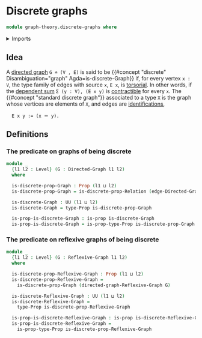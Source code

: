 # Discrete graphs

```agda
module graph-theory.discrete-graphs where
```

<details><summary>Imports</summary>

```agda
open import foundation.contractible-types
open import foundation.dependent-pair-types
open import foundation.discrete-relations
open import foundation.universe-levels

open import foundation-core.identity-types
open import foundation-core.propositions
open import foundation-core.torsorial-type-families

open import graph-theory.directed-graphs
open import graph-theory.reflexive-graphs
```

</details>

## Idea

A [directed graph](graph-theory.directed-graphs.md) `G ≐ (V , E)` is said to be
{{#concept "discrete" Disambiguation="graph" Agda=is-discrete-Graph}} if, for
every vertex `x : V`, the type family of edges with source `x`, `E x`, is
[torsorial](foundation-core.torsorial-type-families.md). In other words, if the
[dependent sum](foundation.dependent-pair-types.md) `Σ (y : V), (E x y)` is
[contractible](foundation-core.contractible-types.md) for every `x`. The
{{#concept "standard discrete graph"}} associated to a type `X` is the graph
whose vertices are elements of `X`, and edges are
[identifications](foundation-core.identity-types.md),

```text
  E x y := (x ＝ y).
```

## Definitions

### The predicate on graphs of being discrete

```agda
module _
  {l1 l2 : Level} (G : Directed-Graph l1 l2)
  where

  is-discrete-prop-Graph : Prop (l1 ⊔ l2)
  is-discrete-prop-Graph = is-discrete-prop-Relation (edge-Directed-Graph G)

  is-discrete-Graph : UU (l1 ⊔ l2)
  is-discrete-Graph = type-Prop is-discrete-prop-Graph

  is-prop-is-discrete-Graph : is-prop is-discrete-Graph
  is-prop-is-discrete-Graph = is-prop-type-Prop is-discrete-prop-Graph
```

### The predicate on reflexive graphs of being discrete

```agda
module _
  {l1 l2 : Level} (G : Reflexive-Graph l1 l2)
  where

  is-discrete-prop-Reflexive-Graph : Prop (l1 ⊔ l2)
  is-discrete-prop-Reflexive-Graph =
    is-discrete-prop-Graph (directed-graph-Reflexive-Graph G)

  is-discrete-Reflexive-Graph : UU (l1 ⊔ l2)
  is-discrete-Reflexive-Graph =
    type-Prop is-discrete-prop-Reflexive-Graph

  is-prop-is-discrete-Reflexive-Graph : is-prop is-discrete-Reflexive-Graph
  is-prop-is-discrete-Reflexive-Graph =
    is-prop-type-Prop is-discrete-prop-Reflexive-Graph
```
